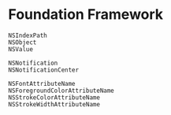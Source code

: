 # Foundation Framework

```
NSIndexPath
NSObject
NSValue
```

```
NSNotification
NSNotificationCenter
```

```
NSFontAttributeName
NSForegroundColorAttributeName
NSStrokeColorAttributeName
NSStrokeWidthAttributeName
```
